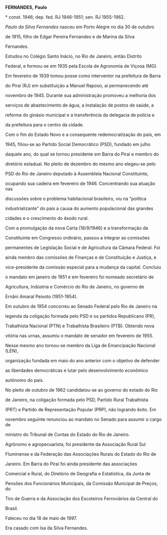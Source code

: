 **FERNANDES,** **Paulo**



\* const. 1946; dep. fed. RJ 1946-1951; sen. RJ 1955-1962.



*Paulo da Silva Fernandes* nasceu em Porto Alegre no dia 30 de outubro

de 1915, filho de Edgar Pereira Fernandes e de Marina da Silva

Fernandes.



Estudou no Colégio Santo Inácio, no Rio de Janeiro, então Distrito

Federal, e formou-se em 1935 pela Escola de Agronomia de Viçosa (MG).



Em fevereiro de 1939 tomou posse como interventor na prefeitura de Barra

do Piraí (RJ) em substituição a Manuel Raposo, aí permanecendo até

novembro de 1945. Durante sua administração promoveu a melhoria dos

serviços de abastecimento de água, a instalação de postos de saúde, a

reforma do ginásio municipal e a transferência da delegacia de polícia e

da prefeitura para o centro da cidade.



Com o fim do Estado Novo e a consequente redemocratização do país, em

1945, filiou-se ao Partido Social Democrático (PSD), fundado em julho

daquele ano, do qual se tornou presidente em Barra do Piraí e membro do

diretório estadual. No pleito de dezembro do mesmo ano elegeu-se pelo

PSD do Rio de Janeiro deputado à Assembleia Nacional Constituinte,

ocupando sua cadeira em fevereiro de 1946. Concentrando sua atuação nas

discussões sobre o problema habitacional brasileiro, viu na “política

industrializante” do país a causa do aumento populacional das grandes

cidades e o crescimento do êxodo rural.



Com a promulgação da nova Carta (18/9/1946) e a transformação da

Constituinte em Congresso ordinário, passou a integrar as comissões

permanentes de Legislação Social e de Agricultura da Câmara Federal. Foi

ainda membro das comissões de Finanças e de Constituição e Justiça, e

vice-presidente da comissão especial para a mudança da capital. Concluiu

o mandato em janeiro de 1951 e em fevereiro foi nomeado secretário de

Agricultura, Indústria e Comércio do Rio de Janeiro, no governo de

Ernâni Amaral Peixoto (1951-1954).



Em outubro de 1954 concorreu ao Senado Federal pelo Rio de Janeiro na

legenda da coligação formada pelo PSD e os partidos Republicano (PR),

Trabalhista Nacional (PTN) e Trabalhista Brasileiro (PTB). Obtendo nova

vitória nas urnas, assumiu o mandato de senador em fevereiro de 1955.

Nesse mesmo ano tornou-se membro da Liga de Emancipação Nacional (LEN),

organização fundada em maio do ano anterior com o objetivo de defender

as liberdades democráticas e lutar pelo desenvolvimento econômico

autônomo do país.



No pleito de outubro de 1962 candidatou-se ao governo do estado do Rio

de Janeiro, na coligação formada pelo PSD, Partido Rural Trabalhista

(PRT) e Partido de Representação Popular (PRP), não logrando êxito. Em

novembro seguinte renunciou ao mandato no Senado para assumir o cargo de

ministro do Tribunal de Contas do Estado do Rio de Janeiro.



Agrônomo e agropecuarista, foi presidente da Associação Rural Sul

Fluminense e da Federação das Associações Rurais do Estado do Rio de

Janeiro. Em Barra do Piraí foi ainda presidente das associações

Comercial e Rural, do Diretório de Geografia e Estatística, da Junta de

Pensões dos Funcionários Municipais, da Comissão Municipal de Preços, do

Tiro de Guerra e da Associação dos Escoteiros Ferroviários da Central do

Brasil.



Faleceu no dia 18 de maio de 1997.



Era casado com Isa da Silva Fernandes.



